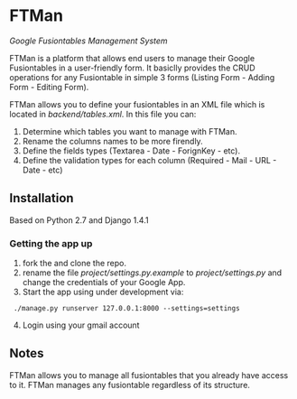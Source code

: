 # FTMan

_Google Fusiontables Management System_

FTMan is a platform that allows end users to manage their Google Fusiontables in a user-friendly form. It basiclly provides the CRUD operations for any Fusiontable in simple 3 forms (Listing Form - Adding Form - Editing Form).

FTMan allows you to define your fusiontables in an XML file which is located in *backend/tables.xml*. In this file you can:
1. Determine which tables you want to manage with FTMan.
2. Rename the columns names to be more firendly.
3. Define the fields types (Textarea - Date - ForignKey - etc).
4. Define the validation types for each column (Required - Mail - URL - Date - etc)


## Installation

Based on Python 2.7 and Django 1.4.1

### Getting the app up

1. fork the and clone the repo.
2. rename the file *project/settings.py.example* to *project/settings.py* and change the credentials of your Google App. 
3. Start the app using under development via:
```
 ./manage.py runserver 127.0.0.1:8000 --settings=settings
```
4. Login using your gmail account

## Notes

FTMan allows you to manage all fusiontables that you already have access to it.
FTMan manages any fusiontable regardless of its structure.
